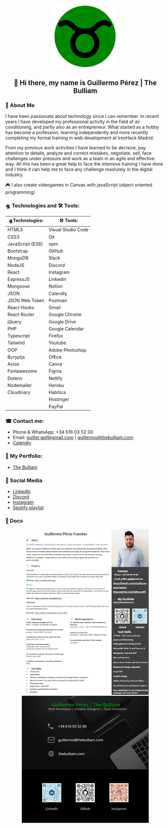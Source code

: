 <div align="center">
    <img src="./logo.png" alt="Logo The Bulliam" width="200">

## 👋 Hi there, my name is Guillermo Pérez | The Bulliam

</div>


### 🚀 About Me
I have been passionate about technology since I can remember. In recent years I have developed my professional activity in the field of air conditioning, and partly also as an entrepreneur. What started as a hobby has become a profession, learning independently and more recently completing my formal training in web development at IronHack Madrid.

From my previous work activities I have learned to be decisive, pay attention to details, analyze and correct mistakes, negotiate, sell, face challenges under pressure and work as a team in an agile and effective way. All this has been a great help to face the intensive training I have done and I think it can help me to face any challenge resolutely in the digital industry.

🎮 I also create videogames in Canvas with javaScript (object oriented programming)

### 🛸 Technologies and 🛠 Tools:
<div align="center">

| 🛸Technologies:  |    🛠 Tools:       |
| ---------------- | ------------------ |
| HTML5            | Visual Studio Code |
| CSS3             | Git                |
| JavaScript (ES6) | npm                |
| Bootstrap        | GitHub             |
| MongoDB          | Slack              |
| NodeJS           | Discord            |
| React            | Instagram          |
| ExpressJS        | Linkedin           |
| Mongoose         | Notion             |
| JSON             | Calendly           |
| JSON Web Token   | Postman            |
| React Hooks      | Gmail              |
| React Router     | Google Chrome      |
| jQuery           | Google Drive       |
| PHP              | Google Calendar    |
| Typescript       | Firefox            |
| Tailwind         | Youtube            |
| OOP              | Adobe Photoshop    |
| Bcryptjs         | Office             |
| Axios            | Canva              |
| Fontawesome      | Figma              |
| Dotenv           | Netlify            |
| Nodemailer       | Heroku             |
| Cloudinary       | Habitica           |
|                  | Hostinger          |
|                  | PayPal             |

</div>

### ☎ Contact me:
- Phone & WhatsApp: +34 616 03 52 00
- Email: guiller.gpf@gmail.com | guillermo@thebulliam.com
- [Calendly](https://calendly.com/guiller-gpf)

### 📘 My Portfolio:
- [The Bulliam](https://thebulliam.com)

### 🎡 Social Media
- [LinkedIn](https://www.linkedin.com/in/guillermo-perez-fuentes/)
- [Discord](https://discord.com/users/thebulliam#2993)
- [Instagram](https://instagram.com/thebulliam)
- [Spotify playlist](https://open.spotify.com/playlist/3aTK1jwbHit8QSz3UMYXJa?si=42ee46296fd14ba3)

### 📜 Docs
<div align="center" padding="20px">
    <img src="./curriculum.jpg" alt="Currículum Vitae" width="400">
    <img src="./business-card.jpg" alt="Business Card The Bulliam" width="400">
</div>